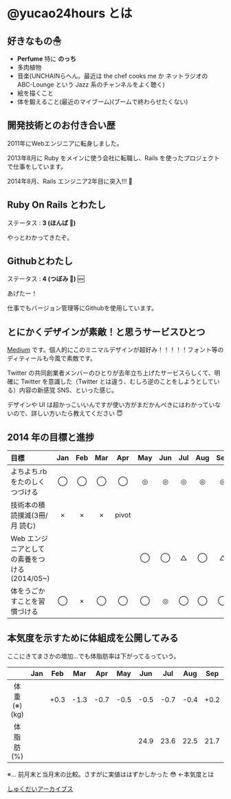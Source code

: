 # @yucao24hours とは
## 好きなもの☃
* **Perfume** 特に **のっち**
* 多肉植物
* 音楽(UNCHAINらへん。最近は the chef cooks me か ネットラジオの ABC-Lounge という Jazz 系のチャンネルをよく聴く)
* 絵を描くこと
* 体を鍛えること(最近のマイブーム)(ブームで終わらせたくない)

## 開発技術とのお付き合い歴
2011年にWebエンジニアに転身しました。

2013年8月に Ruby をメインに使う会社に転職し、Rails を使ったプロジェクトで仕事をしています。

2014年8月、Rails エンジニア2年目に突入!!! :tada:

## Ruby On Rails とわたし
ステータス : **3 (ほんば :herb:)**

やっとわかってきたぞ。

## Githubとわたし
ステータス : **4 (つぼみ :tulip:)** :new:

あげたー！

仕事でもバージョン管理等にGithubを使用しています。

## とにかくデザインが素敵！と思うサービスひとつ
[Medium](https://medium.com/) です。個人的にこのミニマルデザインが超好み！！！！！フォント等のディティールも今風で素敵です。

Twitter の共同創業者メンバーのひとりが去年立ち上げたサービスらしくて、明確に Twitter を意識した（Twitter とは違う、むしろ逆のことをしようとしている）内容の新感覚 SNS、といった感じ。

デザインや UI は超かっこいいんですが使い方がまだかんぺきにはわかっていないので、詳しい方いたら教えてください :innocent:

## 2014 年の目標と進捗
|            目標           | Jan | Feb | Mar | Apr | May | Jun | Jul | Aug | Sep | Oct | Nov | Dec |
|:-------------------------|:---:|:---:|:---:|:---:|:---:|:---:|:---:|:---:|:---:|:---:|:---:|:---:|
|よちよち.rb をたのしくつづける |  ◯  |  ◯  |  ◯  |  ◯  |  ◎  |  ◎  | ◎  |  ◎  |  ◎  ||||
|技術本の積読撲滅(3冊/月 読む) |  ×  |  ×  |  ×  |pivot|||||||||
|Web エンジニアとしての素養をつける(2014/05~)| | | | |  ◯  |  ◯  | △  | ◯  |  △  ||
|体をうごかすことを習慣づける   |  ◯  |  ×  |  ◯  |  ◯  |  ◯  |  ◎  | ◯  | ◯  |  ◯  ||

## 本気度を示すために体組成を公開してみる
ここにきてまさかの増加…でも体脂肪率は下がってるっていう。

|           | Jan | Feb | Mar | Apr | May | Jun | Jul | Aug | Sep | Oct | Nov | Dec |
|:---------:|:---:|:---:|:---:|:---:|:---:|:---:|:---:|:---:|:---:|:---:|:---:|:---:|
| 体重(※)(kg) ||+0.3|-1.3|-0.7|-0.5|-0.5|-0.7|-0.4|+0.2|
| 体脂肪(%)   ||||||24.9|23.6|22.5|21.7|

※… 前月末と当月末の比較。さすがに実値ははずかしかった :flushed: ←本気度とは


[しゅくだいアーカイブス](https://gist.github.com/yucato/9353b1a818a1c94d71ff)
